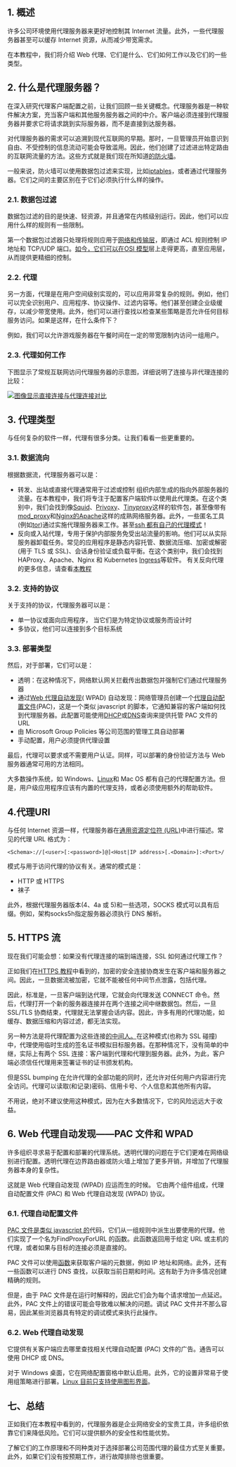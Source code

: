 ##  1. 概述

许多公司环境使用代理服务器来更好地控制其 Internet 流量。此外，一些代理服务器甚至可以缓存 Internet 资源，从而减少带宽需求。

在本教程中，我们将介绍 Web 代理、它们是什么、它们如何工作以及它们的一些类型。

## 2. 什么是代理服务器？

在深入研究代理客户端配置之前，让我们回顾一些关键概念。代理服务器是一种软件解决方案，充当客户端和其他服务服务器之间的中介。客户端必须连接到代理服务器并要求它将请求跳到实际服务器，而不是直接到达服务器。

对代理服务器的需求可以追溯到现代互联网的早期。那时，一旦管理员开始意识到自由、不受控制的信息流动可能会导致滥用。因此，他们创建了过滤进出特定路由的互联网流量的方法。这些方式就是我们现在所知道[的防火墙](https://www.baeldung.com/cs/antivirus-vs-firewall)。

一般来说，防火墙可以使用数据包过滤来实现，比如[iptables](https://www.baeldung.com/linux/iptables-intro)，或者通过代理服务器。它们之间的主要区别在于它们必须执行什么样的操作。

### 2.1. 数据包过滤

数据包过滤的目的是快速、轻资源，并且通常在内核级别运行。因此，他们可以应用什么样的规则有一些限制。

第一个数据包过滤器只处理将规则应用于[网络和传输层](https://www.baeldung.com/cs/osi-transport-vs-networking-layer)，即通过 ACL 规则控制 IP 地址和 TCP/UDP 端口。[如今，它们可以在OSI 模型](https://www.baeldung.com/cs/osi-model)层上走得更高，直至应用层，从而提供更精细的控制。

### 2.2. 代理

另一方面，代理是在用户空间级别实现的，可以应用非常复杂的规则。例如，他们可以完全识别用户、应用程序、协议操作、过滤内容等。他们甚至创建企业级缓存，以减少带宽使用。此外，他们可以进行查找以检查某些策略是否允许任何目标服务访问。如果是这样，在什么条件下？

例如，我们可以允许游戏服务器在午餐时间在一定的带宽限制内访问一组用户。 

### 2.3. 代理如何工作

下图显示了常规互联网访问代理服务器的示意图，详细说明了连接与非代理连接的比较：

[![图像显示直接连接与代理连接对比](https://www.baeldung.com/wp-content/uploads/sites/4/2023/01/img_63bdb4e6c3a34.svg)](https://www.baeldung.com/wp-content/uploads/sites/4/2023/01/img_63bdb4e6c3a34.svg)

## 3. 代理类型

与任何复杂的软件一样，代理有很多分类。让我们看看一些更重要的。

### 3.1. 数据流向

根据数据流，代理服务器可以是：

-   转发、出站或直接代理通常用于过滤或控制 组织内部生成的指向外部服务器的流量。在本教程中，我们将专注于配置客户端软件以使用此代理类。在这个类别中，我们会找到像[Squid](http://www.squid-cache.org/)、[Privoxy](https://www.privoxy.org/)、[Tinyproxy](https://tinyproxy.github.io/)这样的软件包，甚至像带有[mod_proxy](https://httpd.apache.org/docs/current/mod/mod_proxy.html)和[Nginx的](https://www.baeldung.com/linux/nginx-multiple-proxy-endpoints)[Apache](https://httpd.apache.org/)这样的成熟网络服务器。此外，一些匿名工具(例如[tor](https://www.torproject.org/))通过实施代理服务器来工作。甚至[ssh 都有自己的代理模式](https://www.baeldung.com/linux/ssh-tunneling-and-proxying)！
-   反向或入站代理，专用于保护内部服务免受出站流量的影响。他们可以从实际服务器卸载任务。常见的应用程序是静态内容托管、数据流压缩、加密或解密(用于 TLS 或 SSL)、会话身份验证或负载平衡。在这个类别中，我们会找到 HAProxy、Apache、Nginx 和 Kubernetes [Ingress](https://www.baeldung.com/ops/kubernetes-ingress-vs-load-balancer)等软件。 有关反向代理的更多信息，请查看[本教程](https://www.baeldung.com/cs/proxy-vs-reverse-proxy)

### 3.2. 支持的协议

关于支持的协议，代理服务器可以是：

-   单一协议或面向应用程序， 当它们是为特定协议或服务而设计时
-   多协议，他们可以连接到多个目标系统

### 3.3. 部署类型

然后，对于部署，它们可以是：

-   透明：在这种情况下，网络默认网关拦截传出数据包并强制它们通过代理服务器
-   通过[Web 代理自动发现](https://en.wikipedia.org/wiki/Web_Proxy_Auto-Discovery_Protocol)( WPAD) 自动发现：网络管理员创建一个[代理自动配置文件](https://findproxyforurl.com/)(PAC)，这是一个类似 javascript 的脚本，它通知兼容的客户端如何找到代理服务器。此配置可能使用[DHCP](https://www.baeldung.com/cs/dhcp-intro)或[DNS](https://www.baeldung.com/cs/dns-intro)查询来提供托管 PAC 文件的 URL
-   由 Microsoft Group Policies 等公司范围的管理工具自动部署
-   手动配置，用户必须提供代理设置

最后，代理可以要求或不需要用户认证。同样，可以部署的身份验证方法与 Web 服务器通常可用的方法相同。

大多数操作系统，如 Windows、[Linux](https://www.baeldung.com/linux/run-and-update-linux-behind-proxy-servers)和 Mac OS 都有自己的代理配置方法。但是，用户级应用程序应该有内置的代理支持，或者必须使用额外的帮助软件。

## 4.代理URI

与任何 Internet 资源一样，代理服务器在[通用资源定位符 (URL)](https://www.baeldung.com/cs/uniform-resource-identifiers)中进行描述。常见的代理 URL 格式为：

```http
<Schema>://[<user>[:<password>]@]<Host|IP address>[.<Domain>]:<Port>/
```

模式与用于访问代理的协议有关。通常的模式是：

-   HTTP 或 HTTPS
-   袜子

此外，根据代理服务器版本(4、4a 或 5)和一些选项，SOCKS 模式可以具有后缀。例如，架构socks5h指定服务器必须执行 DNS 解析。

## 5. HTTPS 流

现在我们可能会想：如果没有代理连接的端到端连接，SSL 如何通过代理工作？

正如我们在[HTTPS 教程](https://www.baeldung.com/cs/https-urls-encrypted)中看到的，加密的安全连接协商发生在客户端和服务器之间。因此，一旦数据流被加密，它就不能被任何中间节点泄露，包括代理。

因此，标准是，一旦客户端到达代理，它就会向代理发送 CONNECT 命令。然后，代理打开一个新的服务器连接并在两个连接之间中继数据包。然后，一旦 SSL/TLS 协商结束，代理就无法掌握会话内容。因此，许多有用的代理功能，如缓存、数据压缩和内容过滤，都无法实现。

另一种方法是将代理配置为这些连接[的中间人。](https://www.baeldung.com/cs/security-mitm)在这种模式(也称为 SSL 碰撞)中，代理使用临时生成的签名证书模拟目标服务器。在那种情况下，没有简单的中继，实际上有两个 SSL 连接：客户端到代理和代理到服务器。此外，为此，客户端必须信任代理用来签署证书的证书颁发机构。

但是SSL bumping 在允许代理的全部功能的同时，还允许对任何用户内容进行完全访问。代理可以读取(和记录)密码、信用卡号、个人信息和其他所有内容。

不用说，绝对不建议使用这种模式，因为在大多数情况下，它的风险远远大于收益。

## 6. Web 代理自动发现——PAC 文件和 WPAD

许多组织寻求易于配置和部署的代理系统。透明代理的问题在于它们更难在网络级别进行配置。透明代理在边界路由器或防火墙上增加了更多开销，并增加了代理服务器本身的复杂性。

这就是 Web 代理自动发现 (WPAD) 应运而生的时候。 它由两个组件组成，代理自动配置文件 (PAC) 和 Web 代理自动发现 (WPAD) 协议。

### 6.1. 代理自动配置文件

[PAC 文件是类似 javascript 的](https://findproxyforurl.com/)代码，它们从一组规则中派生出要使用的代理。他们实现了一个名为FindProxyForURL 的函数。此函数返回用于给定 URL 或主机的代理，或者如果与目标的连接必须是直接的。

PAC 文件可以使用[函数](https://findproxyforurl.com/pac-functions/)来获取客户端的元数据，例如 IP 地址和网络。此外，还有一些函数可以进行 DNS 查找，以获取当前日期和时间。这有助于为许多情况创建精确的规则。

但是，由于 PAC 文件是在运行时解释的，因此它们会为每个请求增加一点延迟。此外，PAC 文件上的错误可能会导致难以解决的问题。调试 PAC 文件并不那么容易，因此某些浏览器具有特定的调试模式来执行此操作。

### 6.2. Web 代理自动发现 

它提供有关客户端应去哪里查找相关代理自动配置 (PAC) 文件的广告。通告可以使用 DHCP 或 DNS。

对于 Windows 桌面，它在网络配置窗格中默认启用。此外，它的设置非常易于使用组策略进行部署。[Linux 目前只支持使用图形界面](https://www.baeldung.com/linux/run-and-update-linux-behind-proxy-servers)。

## 七、总结

正如我们在本教程中看到的，代理服务器是企业网络安全的宝贵工具，许多组织依靠它们来降低风险。它们可以提供额外的安全性和性能优势。

了解它们的工作原理和不同种类对于选择部署公司范围代理的最佳方式至关重要。此外，如果它们没有按预期工作，进行故障排除也很重要。 